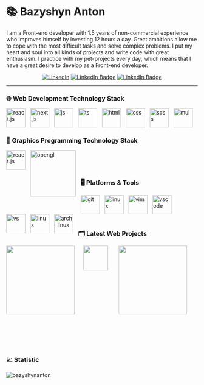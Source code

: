 # 📚 Bazyshyn Anton

I am a Front-end developer with 1.5 years of non-commercial experience who improves himself by investing 12 hours a day. Great ambitions allow me to cope with the most difficult tasks and solve complex problems. I put my heart and soul into all kinds of projects and write code with great enthusiasm. I practice with my pet-projects every day, which means that I have a great desire to develop as a Front-end developer.

<div align="center">
    <a href="https://www.linkedin.com/in/anton-bazyshyn-dev/"><img src="https://img.shields.io/badge/LinkedIn-blue?style=for-the-badge&logo=linkedin&logoColor=white" alt="LinkedIn"/></a>
    <a href="https://bazyshyn-dev.vercel.app/"><img src="https://custom-icon-badges.demolab.com/badge/Portfolio-gray?style=for-the-badge&logo=briefcase-business" alt="LinkedIn Badge"/></a>
    <a href="https://leetcode.com/u/bazyshyn_anton/"><img src="https://img.shields.io/badge/LeetCode-brown?style=for-the-badge&logo=leetcode&logoColor=white" alt="LinkedIn Badge"/></a>
</div>

---


### 🌐 Web Development Technology Stack

<img align="left" alt="react.js" width="50px" style="padding-right:10px;" src="https://cdn.jsdelivr.net/gh/devicons/devicon@latest/icons/react/react-original.svg" />
<img align="left" alt="next.js" width="50px" style="padding-right:10px;" src="https://cdn.jsdelivr.net/gh/devicons/devicon@latest/icons/nextjs/nextjs-original.svg" />
<img align="left" alt="js" width="50px" style="padding-right:10px;" src="https://cdn.jsdelivr.net/gh/devicons/devicon@latest/icons/javascript/javascript-original.svg" />
<img align="left" alt="ts" width="50px" style="padding-right:10px;" src="https://cdn.jsdelivr.net/gh/devicons/devicon@latest/icons/typescript/typescript-original.svg">
<img align="left" alt="html" width="50px" style="padding-right:10px;" src="https://cdn.jsdelivr.net/gh/devicons/devicon@latest/icons/html5/html5-original.svg" />
<img align="left" alt="css" width="50px" style="padding-right:10px;" src="https://cdn.jsdelivr.net/gh/devicons/devicon@latest/icons/css3/css3-original.svg" />
<img align="left" alt="scss" width="50px" style="padding-right:10px;" src="https://cdn.jsdelivr.net/gh/devicons/devicon@latest/icons/sass/sass-original.svg" />  
<img align="left" alt="mui" width="50px" style="padding-right:10px;" src="https://cdn.jsdelivr.net/gh/devicons/devicon@latest/icons/materialui/materialui-original.svg" />
<br/>  
<br/>  
<br/> 

### 🔲 Graphics Programming Technology Stack
<div>
    <img align="left" alt="react.js" width="50px" style="padding-right:10px;" src="https://cdn.jsdelivr.net/gh/devicons/devicon@latest/icons/cplusplus/cplusplus-original.svg" />
    <img align="left" alt="opengl" width="120px" style="padding-right:10px;" src="https://github.com/user-attachments/assets/a12e26f3-10c2-40dd-9b5c-221a0c5e2e02" />
</div>  
<br/>
<br/>
<br/>


### 🖥️ Platforms & Tools 
<img align="left" alt="git" width="50px" style="padding-right:10px;" src="https://cdn.jsdelivr.net/gh/devicons/devicon@latest/icons/git/git-original.svg" />  
<img align="left" alt="linux" width="50px" style="padding-right:10px;" src="https://cdn.jsdelivr.net/gh/devicons/devicon@latest/icons/vitejs/vitejs-original.svg" />
<img align="left" alt="vim" width="50px" style="padding-right:10px;" src="https://cdn.jsdelivr.net/gh/devicons/devicon@latest/icons/vim/vim-original.svg" />
<img align="left" alt="vscode" width="50px" style="padding-right:10px;" src="https://cdn.jsdelivr.net/gh/devicons/devicon@latest/icons/vscode/vscode-original.svg" />
<img align="left" alt="vs" width="50px" style="padding-right:10px;" src="https://cdn.jsdelivr.net/gh/devicons/devicon@latest/icons/visualstudio/visualstudio-original.svg" />
<img align="left" alt="linux" width="50px" style="padding-right:10px;" src="https://cdn.jsdelivr.net/gh/devicons/devicon@latest/icons/linux/linux-original.svg" />
<img align="left" alt="arch-linux" width="50px" style="padding-right:10px;" src="https://cdn.jsdelivr.net/gh/devicons/devicon@latest/icons/archlinux/archlinux-original.svg" />

<br/>  
<br/>  
<br/>  
    
# 

### 🗂️ Latest Web Projects

<div style="display:flex;">
    <a href="https://initial-d-wiki.vercel.app/">
        <img align='left' width="180px" style="padding-right:20px;" src='https://github.com/user-attachments/assets/1529943b-de24-4c1f-8f2e-72be76c6aa08' />
    </a>
    <a href="https://umbrella-corp.vercel.app/">
        <img align='left' width="65px" style="padding-right:25px;" src='https://github.com/BazyshynAnton/Umbrella.corp/assets/120124298/99c2b3b5-2fdb-404c-b683-7be8639a9d73'/>
    </a>
    <a href="https://jdmarket.vercel.app/">
        <img align='left' width="180px" style="padding-right:20px;" src='https://github.com/BazyshynAnton/JDM/assets/120124298/f70f6269-7b98-4684-bfd8-99a472041e65' />
    </a>
</div>
<br/>  
<br/>  
<br/>  
<br/>

#

### 📈 Statistic

<p><img align="left" sstyle="padding-right:10px;" src="https://github-readme-stats.vercel.app/api/top-langs?username=bazyshynanton&show_icons=true&locale=en&layout=compact" alt="bazyshynanton" /></p>

